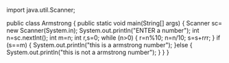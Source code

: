 import java.util.Scanner;

public class Armstrong {
public static void main(String[] args) {
	Scanner sc= new Scanner(System.in);
	System.out.println("ENTER a number");
	int n=sc.nextInt();
	int m=n;
	int r,s=0;
	while (n>0) {
		r=n%10;
		n=n/10;
		s=s+r*r*r;
	}
	if (s==m) {
		System.out.println("this is a armstrong number");
	}else {
		System.out.println("this is not a armstrong number");
	}
}
}
